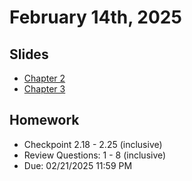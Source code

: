 # February 14th, 2025

## Slides
- [Chapter 2](../Slides/Chapter02.pdf)
- [Chapter 3](../Slides/Chapter03.pdf)

## Homework
- Checkpoint 2.18 - 2.25 (inclusive)
- Review Questions: 1 - 8 (inclusive)
- Due: 02/21/2025 11:59 PM